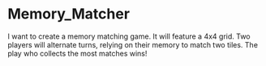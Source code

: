 # Memory_Matcher

I want to create a memory matching game. It will feature a 4x4 grid. Two players will alternate turns, relying on their memory to match two tiles. The play who collects the most matches wins!